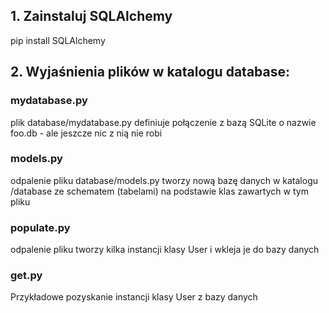 ## 1. Zainstaluj SQLAlchemy

pip install SQLAlchemy

## 2. Wyjaśnienia plików w katalogu database:

### mydatabase.py
plik database/mydatabase.py definiuje połączenie z bazą SQLite o nazwie foo.db - ale jeszcze nic z nią nie robi

### models.py
odpalenie pliku database/models.py tworzy nową bazę danych w katalogu /database ze schematem (tabelami) na podstawie klas zawartych w tym pliku

### populate.py
odpalenie pliku tworzy kilka instancji klasy User i wkleja je do bazy danych

### get.py
Przykładowe pozyskanie instancji klasy User z bazy danych
